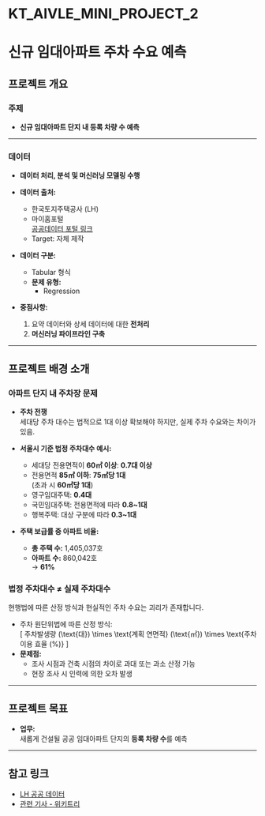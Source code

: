 # KT_AIVLE_MINI_PROJECT_2

# 신규 임대아파트 주차 수요 예측

## 프로젝트 개요

### **주제**
- **신규 임대아파트 단지 내 등록 차량 수 예측**

---

### **데이터**
- **데이터 처리, 분석 및 머신러닝 모델링 수행**
- **데이터 출처:**
  - 한국토지주택공사 (LH)
  - 마이홈포털  
    [공공데이터 포털 링크](https://www.myhome.go.kr/hws/portal/cont/selectOpenPublicDataView.do#guide=MENU001)
  - Target: 자체 제작

- **데이터 구분:**
  - Tabular 형식
  - **문제 유형:**
    - Regression

- **중점사항:**
  1. 요약 데이터와 상세 데이터에 대한 **전처리**
  2. **머신러닝 파이프라인 구축**

---

## 프로젝트 배경 소개

### **아파트 단지 내 주차장 문제**

- **주차 전쟁**  
  세대당 주차 대수는 법적으로 1대 이상 확보해야 하지만, 실제 주차 수요와는 차이가 있음.

- **서울시 기준 법정 주차대수 예시:**
  - 세대당 전용면적이 **60㎡ 이상**: **0.7대 이상**
  - 전용면적 **85㎡ 이하**: **75㎡당 1대**  
    (초과 시 **60㎡당 1대**)
  - 영구임대주택: **0.4대**
  - 국민임대주택: 전용면적에 따라 **0.8~1대**
  - 행복주택: 대상 구분에 따라 **0.3~1대**

- **주택 보급률 중 아파트 비율:**
  - **총 주택 수:** 1,405,037호
  - **아파트 수:** 860,042호  
    → **61%**

### **법정 주차대수 ≠ 실제 주차대수**

현행법에 따른 산정 방식과 현실적인 주차 수요는 괴리가 존재합니다.  
- 주차 원단위법에 따른 산정 방식:  
  \[
  주차발생량 (\text{대}) \times \text{계획 연면적} (\text{㎡}) \times \text{주차 이용 효율 (%)}
  \]  
- **문제점:**
  - 조사 시점과 건축 시점의 차이로 과대 또는 과소 산정 가능
  - 현장 조사 시 인력에 의한 오차 발생

---

## 프로젝트 목표

- **업무:**  
  새롭게 건설될 공공 임대아파트 단지의 **등록 차량 수**를 예측

---

## 참고 링크

- [LH 공공 데이터](https://www.myhome.go.kr/hws/portal/cont/selectOpenPublicDataView.do#guide=MENU001)
- [관련 기사 - 위키트리](https://www.wikitree.co.kr/articles/665308)
